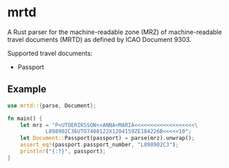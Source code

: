 # mrtd

A Rust parser for the machine-readable zone (MRZ) of machine-readable travel documents (MRTD) as defined by ICAO Document 9303.

Supported travel documents:

- Passport

## Example

```rust
use mrtd::{parse, Document};

fn main() {
    let mrz = "P<UTOERIKSSON<<ANNA<MARIA<<<<<<<<<<<<<<<<<<<\
            L898902C36UTO7408122X1204159ZE184226B<<<<<10";
    let Document::Passport(passport) = parse(mrz).unwrap();
    assert_eq!(passport.passport_number, "L898902C3");
    println!("{:?}", passport);
}
```
